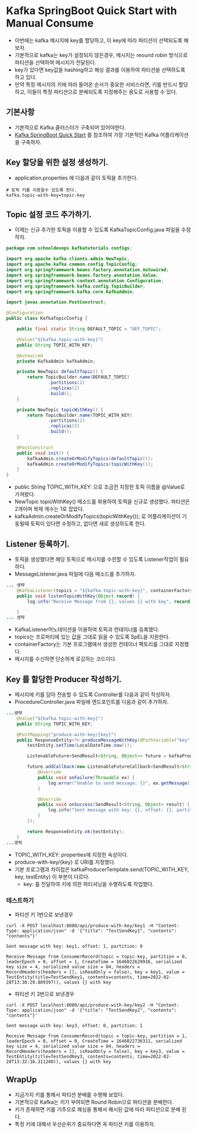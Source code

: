 # Kafka SpringBoot Quick Start with Manual Consume

- 이번에는 kafka 메시지에 key를 할당하고, 이 key에 따라 파티션이 선택되도록 해보자. 
- 기본적으로 kafka는 key가 설정되지 않은경우, 메시지는 reound robin 방식으로 파티션을 선택하여 메시지가 전달된다. 
- key가 있다면 key값을 hashing하고 해싱 결과를 이용하여 파티션을 선택하도록 하고 있다. 
- 만약 특정 메시지의 키에 따라 들어온 순서가 중요한 서비스라면, 키를 반드시 할당하고, 이들이 특정 파티션으로 분배되도록 지정해주는 용도로 사용할 수 있다. 

## 기본사항 

- 기본적으로 Kafka 클러스터가 구축되어 있어야한다. 
- [Kafka SpringBoot Quick Start](./05.KafkaSpringBootSample.md) 를 참조하여 가장 기본적인 Kafka 어플리케이션을 구축하자. 

## Key 할당을 위한 설정 생성하기. 

- application.properties 에 다음과 같이 토픽을 추가한다. 

```
# 토픽 키를 이용할수 있도록 한다. 
kafka.topic-with-key=topic-key
```

## Topic 설정 코드 추가하기. 

- 이제는 신규 추가한 토픽을 이용할 수 있도록 KafkaTopicConfig.java 파일을 수정하자. 

```java
package com.schooldevops.kafkatutorials.configs;

import org.apache.kafka.clients.admin.NewTopic;
import org.apache.kafka.common.config.TopicConfig;
import org.springframework.beans.factory.annotation.Autowired;
import org.springframework.beans.factory.annotation.Value;
import org.springframework.context.annotation.Configuration;
import org.springframework.kafka.config.TopicBuilder;
import org.springframework.kafka.core.KafkaAdmin;

import javax.annotation.PostConstruct;

@Configuration
public class KafkaTopicConfig {

    public final static String DEFAULT_TOPIC = "DEF_TOPIC";

    @Value("${kafka.topic-with-key}")
    public String TOPIC_WITH_KEY;

    @Autowired
    private KafkaAdmin kafkaAdmin;

    private NewTopic defaultTopic() {
        return TopicBuilder.name(DEFAULT_TOPIC)
                .partitions(2)
                .replicas(2)
                .build();
    }

    private NewTopic topicWithKey() {
        return TopicBuilder.name(TOPIC_WITH_KEY)
                .partitions(2)
                .replicas(2)
                .build();
    }

    @PostConstruct
    public void init() {
        kafkaAdmin.createOrModifyTopics(defaultTopic());
        kafkaAdmin.createOrModifyTopics(topicWithKey());
    }
}

```

- public String TOPIC_WITH_KEY: 으로 조금전 지정한 토픽 이름을 @Value로 가져왔다. 
- NewTopic topicWithKey() 메소드를 화용하여 토픽을 신규로 생성했다. 파티션은 2개이며 복제 계수는 1로 잡았다. 
- kafkaAdmin.createOrModifyTopics(topicWithKey()); 로 어플리케이션이 기동될때 토픽이 있다면 수정하고, 없다면 새로 생성하도록 한다. 

## Listener 등록하기. 

- 토픽을 생성했다면 해당 토픽으로 메시지를 수힌할 수 있도록 Listener작업이 필요하다. 
- MessageListener.java 파일에 다음 메소드를 추가하자. 

```java
... 생략 
    @KafkaListener(topics = "${kafka.topic-with-key}", containerFactory = "defaultKafkaListenerContainerFactory")
    public void listenTopicWithKey(Object record) {
        log.info("Receive Message from {}, values {} with key", record);

    }
... 생략 
```

- KafkaListener어노테이션을 이용하여 토픽과 컨테이너를 등록했다. 
- topics는 프로퍼티에 있는 값을 그대로 읽을 수 있도록 SpEL을 지원한다. 
- containerFactory는 기본 프로그램에서 생성한 컨테이너 팩토리를 그대로 지정했다. 
- 메시지를 수신하면 단순하게 로깅하는 코드이다. 

## Key 를 할당한 Producer 작성하기. 

- 메시지에 키를 담아 전송할 수 있도록 Controller를 다음과 같이 작성하자. 
- ProcedureController.java 파일에 엔드포인트를 다음과 같이 추가하자. 

```java
...생략 
    @Value("${kafka.topic-with-key}")
    public String TOPIC_WITH_KEY;

    @PostMapping("produce-with-key/{key}")
    public ResponseEntity<?> produceMessageWithKey(@PathVariable("key") String key, @RequestBody TestEntity testEntity) {
        testEntity.setTime(LocalDateTime.now());

        ListenableFuture<SendResult<String, Object>> future = kafkaProducerTemplate.send(TOPIC_WITH_KEY, key, testEntity);

        future.addCallback(new ListenableFutureCallback<SendResult<String, Object>>() {
            @Override
            public void onFailure(Throwable ex) {
                log.error("Unable to send message: {}", ex.getMessage());
            }

            @Override
            public void onSuccess(SendResult<String, Object> result) {
                log.info("Sent message with key: {}, offset: {}, partition: {}", key, result.getRecordMetadata().offset(), result.getRecordMetadata().partition());
            }
        });

        return ResponseEntity.ok(testEntity);
    }
...생략 
```

- TOPIC_WITH_KEY: properties에 지정한 속성이다. 
- produce-with-key/{key} 로 URI를 지정했다. 
- 기본 프로그램과 차이접은 kafkaProducerTemplate.send(TOPIC_WITH_KEY, key, testEntity) 이 부분이 다르다. 
  - key: 를 전달하여 키에 의한 파티셔닝을 수행하도록 작업했다. 


### 테스트하기  

- 파티션 키 1번으로 보낸경우 
  
```
curl -X POST localhost:8080/api/produce-with-key/key1 -H "Content-Type: application/json" -d '{"title": "TestSendKey1", "contents": "contents"}'

Sent message with key: key1, offset: 1, partition: 0

Receive Message from ConsumerRecord(topic = topic-key, partition = 0, leaderEpoch = 0, offset = 1, CreateTime = 1646022629916, serialized key size = 4, serialized value size = 84, headers = RecordHeaders(headers = [], isReadOnly = false), key = key1, value = TestEntity(title=TestSendKey1, contents=contents, time=2022-02-28T13:30:29.889397)), values {} with key
```

- 파티션 키 3번으로 보낸경우 

```
curl -X POST localhost:8080/api/produce-with-key/key2 -H "Content-Type: application/json" -d '{"title": "TestSendKey2", "contents": "contents"}'

Sent message with key: key3, offset: 0, partition: 1

Receive Message from ConsumerRecord(topic = topic-key, partition = 1, leaderEpoch = 0, offset = 0, CreateTime = 1646022736311, serialized key size = 4, serialized value size = 84, headers = RecordHeaders(headers = [], isReadOnly = false), key = key3, value = TestEntity(title=TestSendKey3, contents=contents, time=2022-02-28T13:32:16.311240)), values {} with key
```

## WrapUp

- 지금가지 키를 통해서 파티션 분배를 수행해 보았다. 
- 기본적으로 Kafka는 키가 부여되면 Round Robin으로 파티션을 분배한다. 
- 키가 존재하면 키를 기주으로 해싱을 통해서 해시된 값에 따라 파티션으로 분배 된다. 
- 특정 키에 대해서 우선순위가 중요하다면 꼭 파티션 키를 이용하자. 